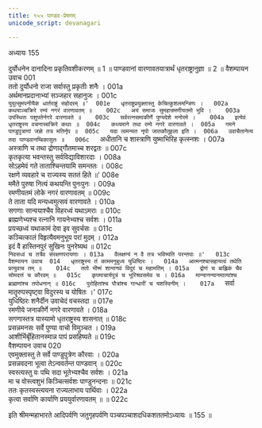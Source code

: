 ```yaml
---
title: १५५ पाण्डव-प्रेषणम्
unicode_script: devanagari

---
```



अध्यायः 155

दुर्योधनेन दानादिना प्रकृतिवशीकरणम् ॥ 1 ॥ पाण्डवानां वारणावतयात्रार्थं धृतराष्ट्रानुज्ञा ॥ 2 ॥
वैशम्पायन उवाच 	001  
ततो दुर्योधनो राजा सर्वास्तु प्रकृतीः शनैः ।	001a  
अर्थमानप्रदानाभ्यां सञ्जहार सहानुजः ।	001c  
`युयुत्सुमपनीयैकं धार्तराष्ट्रं सहोदरम् ॥'	001e  
धृतराष्ट्रप्रयुक्तास्तु केचित्कुशलमन्त्रिणः ।	002a  
कथयाञ्चक्रिरे रम्यं नगरं वारणावतम् ॥	002c  
अयं समाजः सुमहान्रमणीयतमो भुवि ।	003a  
उपस्थितः पशुपतेर्नगरे वारणावते ॥	003c  
सर्वरत्नसमाकीर्णे पुण्यदेशे मनोरमे ।	004a  
इत्येवं धृतराष्ट्रस्य वचनाच्चक्रिरे कथाः ॥	004c  
कथ्यमाने तथा रम्ये नगरे वारणावते ।	005a  
गमने पाण्डुपुत्राणां जज्ञे तत्र मतिर्नृप ॥	005c  
यदा त्वमन्यत नृपो जातकौतूहला इति ।	006a  
उवाचैतानेत्य तदा पाण्डवानम्बिकासुतः ॥	006c  
`अधीतानि च शास्त्राणि युष्माभिरिह कृत्स्नशः ।	007a  
अस्त्राणि च तथा द्रोणाद्गौतमाच्च शरद्वतः ॥	007c  
कृतकृत्या भवन्तस्तु सर्वविद्याविशारदाः ।	008a  
सोऽहमेवं गते ताताश्चिन्तयामि समन्ततः ।	008c  
रक्षणे व्यवहारे च राज्यस्य सततं हिते ॥'	008e  
ममैते पुरुषा नित्यं कथयन्ति पुनःपुनः ।	009a  
रमणीयतमं लोके नगरं वारणावतम् ॥	009c  
ते ताता यदि मन्यध्वमुत्सवं वारणावते ।	010a  
सगणाः सान्वयाश्चैव विहरध्वं यथाऽमराः ॥	010c  
ब्राह्मणेभ्यश्च रत्नानि गायनेभ्यश्च सर्वशः ।	011a  
प्रयच्छध्वं यथाकामं देवा इव सुवर्चसः ॥	011c  
कञ्चित्कालं विहृत्यैवमनुभूय परां मुदम् ।	012a  
इदं वै हास्तिनपुरं सुखिनः पुनरेष्यथ ॥	012c  
`निवसध्वं च तत्रैव संरक्षणपरायणाः ।	013a  
वैलक्षण्यं न वै तत्र भविष्यति परन्तपाः ॥'	013c  
वैशम्पायन उवाच 	014  
धृतराष्ट्रस्य तं काममनुबुध्य युधिष्ठिरः ।	014a  
आत्मनश्चासहायत्वं तथेति प्रत्युवाच तम् ॥	014c  
ततो भीष्मं शान्तनवं विदुरं च महामतिम् ।	015a  
द्रोणं च बाह्लिकं चैव सोमदत्तं च कौरवम् ॥	015c  
कृपमाचार्यपुत्रं च भूरिश्रवसमेव च ।	016a  
मान्यानन्यानमात्यांश्च ब्राह्मणांश्च तपोधनान् ॥	016c  
पुरोहितांश्च पौत्रांश्च गान्धारीं च यशस्विनीम् ।	017a  
`सर्वा मातॄरुपस्पृष्ट्वा विदुरस्य च योषितः ।'	017c  
युधिष्ठिरः शनैर्दीन उवाचेदं वचस्तदा ॥	017e  
रमणीये जनाकीर्णे नगरे वारणावते ।	018a  
सगणास्तत्र यास्यामो धृतराष्ट्रस्य शासनात् ॥	018c  
प्रसन्नमनसः सर्वे पुण्या वाचो विमुञ्चत ।	019a  
आशीर्भिर्बृंहितानस्मान्न पापं प्रसहिष्यते ॥	019c  
वैशम्पायन उवाच 	020  
एवमुक्तास्तु ते सर्वे पाण्डुपुत्रेण कौरवाः ।	020a  
प्रसन्नवदना भूत्वा तेऽन्ववर्तन्त पाण्डवान् ॥	020c  
स्वस्त्यस्तु वः पथि सदा भूतेभ्यश्चैव सर्वशः ।	021a  
मा च वोस्त्वशुभं किञ्चित्सर्वशः पाण्डुनन्दनाः ॥	021c  
ततः कृतस्वस्त्ययना राज्यलाभाय पार्थिवाः ।	022a  
कृत्वा सर्वाणि कार्याणि प्रययुर्वारणावतम् ॥ ॥	022c  

इति श्रीमन्महाभारते आदिपर्वणि जतुगृहपर्वणि पञ्चपञ्चाशदधिकशततमोऽध्यायः ॥ 155 ॥